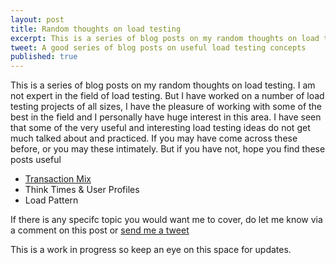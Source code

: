 ```yaml
---
layout: post
title: Random thoughts on load testing
excerpt: This is a series of blog posts on my random thoughts on load testing. I have seen that some of the very useful and interesting load testing ideas do not get much talked about and practised. If you may have come across these before, or you may these intimately. But if you have not, hope you find these posts useful
tweet: A good series of blog posts on useful load testing concepts
published: true
---
```


This is a series of blog posts on my random thoughts on load testing. I am not expert in the field of load testing. But I have worked on a number of load testing projects of all sizes, I have the pleasure of working with some of the best in the field and I personally have huge interest in this area. I have seen that some of the very useful and interesting load testing ideas do not get much talked about and practiced. If you may have come across these before, or you may these intimately. But if you have not, hope you find these posts useful

* [Transaction Mix](http://chatekar.com/random-thoughts-on-load-testing-transaction-mix)
* Think Times & User Profiles
* Load Pattern

If there is any specifc topic you would want me to cover, do let me know via a comment on this post or [send me a tweet](https://twitter.com/suhas_chatekar)

This is a work in progress so keep an eye on this space for updates.


